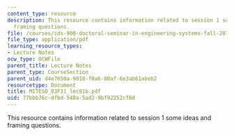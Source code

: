 ```yaml
---
content_type: resource
description: This resource contains information related to session 1 some ideas and
  framing questions.
file: /courses/ids-900-doctoral-seminar-in-engineering-systems-fall-2011/77bbb76cdfbd540a5ad29bf92252cf6d_MITESD_83F11_lec01b.pdf
file_type: application/pdf
learning_resource_types:
- Lecture Notes
ocw_type: OCWFile
parent_title: Lecture Notes
parent_type: CourseSection
parent_uid: d4e7650a-9018-f0a6-00af-6e3ab61abeb2
resourcetype: Document
title: MITESD_83F11_lec01b.pdf
uid: 77bbb76c-dfbd-540a-5ad2-9bf92252cf6d
---
```

This resource contains information related to session 1 some ideas and framing questions.